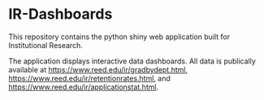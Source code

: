 # IR-Dashboards
This repository contains the python shiny web application built for Institutional Research.

The application displays interactive data dashboards. All data is publically available at https://www.reed.edu/ir/gradbydept.html, https://www.reed.edu/ir/retentionrates.html, and https://www.reed.edu/ir/applicationstat.html.
